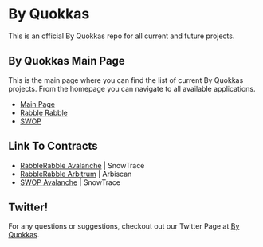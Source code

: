 # By Quokkas
This is an official By Quokkas repo for all current and future projects.

## By Quokkas Main Page
This is the main page where you can find the list of current By Quokkas projects. From the homepage you can navigate to all available applications.

- [Main Page](https://byquokkas.xyz)
- [Rabble Rabble](https://rabblerabble.xyz)
- [SWOP](https://byquokkas-swop.vercel.app)

## Link To Contracts
- [RabbleRabble Avalanche](https://snowtrace.io/address/0x15e4e77eC84D61441f7E9074517dce4F9458326A#code) | SnowTrace
- [RabbleRabble Arbitrum](https://arbiscan.io/address/0x15e4e77ec84d61441f7e9074517dce4f9458326a#code) | Arbiscan
- [SWOP Avalanche](https://snowtrace.io/address/0x098296F8777cE606fb19BEbD7f5FE16d3d13675c#code) | SnowTrace

## Twitter!
For any questions or suggestions, checkout out our Twitter Page at [By Quokkas](https://twitter.com/ByQuokkas).
